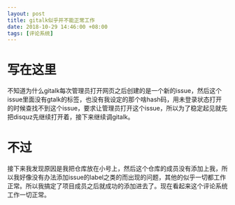 ```yaml
---
layout: post
title: gitalk似乎并不能正常工作
date: 2018-10-29 14:46:00 +08:00
tags: [评论系统]
---
```


# 写在这里
不知道为什么gitalk每次管理员打开网页之后创建的是一个新的issue，然后这个issue里面没有gtalk的标签，也没有我设定的那个啥hash码，用未登录状态打开的时候查找不到这个issue，要求让管理员打开这个issue，所以为了稳定起见就先把disquz先继续打开着，接下来继续调gitalk。

# 不过
接下来我发现原因是我把仓库放在小号上，然后这个仓库的成员没有添加上我，所以我好像没有办法添加issue的label之类的而出现的问题，其他的似乎一切都工作正常。所以我搞定了项目成员之后就成功的添加进去了。现在看起来这个评论系统工作一切正常。